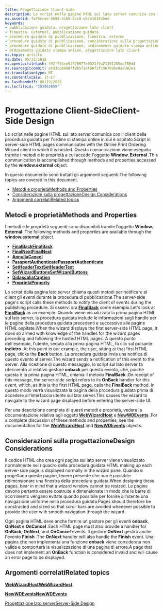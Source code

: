 ```yaml
---
title: Progettazione Client-Side
description: Lo script nelle pagine HTML sul lato server comunica con il client della procedura guidata per l'ordine di stampa online in cui è ospitato. Questa comunicazione viene eseguita tramite i metodi e le proprietà a cui accede l'oggetto Window. External.
ms.assetid: fa76ccee-0b94-41b5-8cc8-eb7e1818dbed
keywords:
- pubblicazione guidata, progettazione lato client
- finestra. External, pubblicazione guidata
- procedure guidate di pubblicazione, finestra. esterno
- procedure guidate di pubblicazione, considerazioni sulla progettazione
- procedure guidate di pubblicazione, ordinamento guidato stampa online
- Ordinamento guidato stampa online, progettazione lato client
ms.topic: article
ms.date: 05/31/2018
ms.openlocfilehash: f92f794ee5f576077e0523f9a21101205ec789d4
ms.sourcegitcommit: ebd3ce6908ff865f1ef66f2fc96769be0aad82e1
ms.translationtype: MT
ms.contentlocale: it-IT
ms.lasthandoff: 08/19/2020
ms.locfileid: "103963059"
---
```

# <a name="client-side-design"></a><span data-ttu-id="41c9c-110">Progettazione Client-Side</span><span class="sxs-lookup"><span data-stu-id="41c9c-110">Client-Side Design</span></span>

<span data-ttu-id="41c9c-111">Lo script nelle pagine HTML sul lato server comunica con il client della procedura guidata per l'ordine di stampa online in cui è ospitato.</span><span class="sxs-lookup"><span data-stu-id="41c9c-111">Script in server-side HTML pages communicates with the Online Print Ordering Wizard client in which it is hosted.</span></span> <span data-ttu-id="41c9c-112">Questa comunicazione viene eseguita tramite i metodi e le proprietà a cui accede l'oggetto **Window. External** .</span><span class="sxs-lookup"><span data-stu-id="41c9c-112">This communication is accomplished through methods and properties accessed by the **window.external** object.</span></span>

<span data-ttu-id="41c9c-113">In questo documento sono trattati gli argomenti seguenti.</span><span class="sxs-lookup"><span data-stu-id="41c9c-113">The following topics are covered in this document.</span></span>

-   [<span data-ttu-id="41c9c-114">Metodi e proprietà</span><span class="sxs-lookup"><span data-stu-id="41c9c-114">Methods and Properties</span></span>](#methods-and-properties)
-   [<span data-ttu-id="41c9c-115">Considerazioni sulla progettazione</span><span class="sxs-lookup"><span data-stu-id="41c9c-115">Design Considerations</span></span>](#design-considerations)
-   [<span data-ttu-id="41c9c-116">Argomenti correlati</span><span class="sxs-lookup"><span data-stu-id="41c9c-116">Related topics</span></span>](#related-topics)

## <a name="methods-and-properties"></a><span data-ttu-id="41c9c-117">Metodi e proprietà</span><span class="sxs-lookup"><span data-stu-id="41c9c-117">Methods and Properties</span></span>

<span data-ttu-id="41c9c-118">I metodi e le proprietà seguenti sono disponibili tramite l'oggetto **Window. External** .</span><span class="sxs-lookup"><span data-stu-id="41c9c-118">The following methods and properties are available through the **window.external** object.</span></span>

-   [<span data-ttu-id="41c9c-119">**FinalBack**</span><span class="sxs-lookup"><span data-stu-id="41c9c-119">**FinalBack**</span></span>](/windows/desktop/shell/iwebwizardhost-finalback)
-   [<span data-ttu-id="41c9c-120">**FinalNext**</span><span class="sxs-lookup"><span data-stu-id="41c9c-120">**FinalNext**</span></span>](/windows/desktop/shell/iwebwizardhost-finalnext)
-   [<span data-ttu-id="41c9c-121">**Annulla**</span><span class="sxs-lookup"><span data-stu-id="41c9c-121">**Cancel**</span></span>](/windows/desktop/shell/iwebwizardhost-cancel)
-   [<span data-ttu-id="41c9c-122">**PassportAuthenticate**</span><span class="sxs-lookup"><span data-stu-id="41c9c-122">**PassportAuthenticate**</span></span>](/windows/desktop/shell/inewwdevents-passportauthenticate)
-   [<span data-ttu-id="41c9c-123">**SetHeaderText**</span><span class="sxs-lookup"><span data-stu-id="41c9c-123">**SetHeaderText**</span></span>](/windows/desktop/shell/iwebwizardhost-setheadertext)
-   [<span data-ttu-id="41c9c-124">**SetWizardButtons**</span><span class="sxs-lookup"><span data-stu-id="41c9c-124">**SetWizardButtons**</span></span>](/windows/desktop/shell/iwebwizardhost-setwizardbuttons)
-   <span data-ttu-id="41c9c-125">[**Didascalia**](/previous-versions/windows/desktop/legacy/bb774352(v=vs.85))</span><span class="sxs-lookup"><span data-stu-id="41c9c-125">[**Caption**](/previous-versions/windows/desktop/legacy/bb774352(v=vs.85))</span></span>
-   [<span data-ttu-id="41c9c-126">**Proprietà**</span><span class="sxs-lookup"><span data-stu-id="41c9c-126">**Property**</span></span>](/windows/desktop/shell/iwebwizardhost-property)

<span data-ttu-id="41c9c-127">Lo script della pagina lato server chiama questi metodi per notificare al client gli eventi durante la procedura di pubblicazione.</span><span class="sxs-lookup"><span data-stu-id="41c9c-127">The server-side page's script calls these methods to notify the client of events during the publishing procedure.</span></span> <span data-ttu-id="41c9c-128">Si osservi ora [**FinalBack**](/windows/desktop/shell/iwebwizardhost-finalback) come esempio.</span><span class="sxs-lookup"><span data-stu-id="41c9c-128">Let's look at [**FinalBack**](/windows/desktop/shell/iwebwizardhost-finalback) as an example.</span></span> <span data-ttu-id="41c9c-129">Quando viene visualizzata la prima pagina HTML sul lato server, la procedura guidata include le informazioni sugli handle per le pagine della procedura guidata precedenti e successive alle pagine HTML ospitate.</span><span class="sxs-lookup"><span data-stu-id="41c9c-129">When the wizard displays the first server-side HTML page, it does so armed with knowledge of the handles for the wizard pages preceding and following the hosted HTML pages.</span></span> <span data-ttu-id="41c9c-130">A questo punto dell'esempio, l'utente, seduto alla prima pagina HTML, fa clic sul pulsante **indietro** .</span><span class="sxs-lookup"><span data-stu-id="41c9c-130">At this point in our example, the user, sitting at that first HTML page, clicks the **Back** button.</span></span> <span data-ttu-id="41c9c-131">La procedura guidata invia una notifica di questo evento al server.</span><span class="sxs-lookup"><span data-stu-id="41c9c-131">The wizard sends a notification of this event to the server.</span></span> <span data-ttu-id="41c9c-132">Alla ricezione di questo messaggio, lo script sul lato server fa riferimento al relativo gestore **onback** per questo evento, che, poiché questa è la prima pagina HTML, chiama il metodo **FinalBack** .</span><span class="sxs-lookup"><span data-stu-id="41c9c-132">On receipt of this message, the server-side script refers to its **OnBack** handler for this event, which, as this is the first HTML page, calls the **FinalBack** method.</span></span> <span data-ttu-id="41c9c-133">In questo modo verrà visualizzata la pagina della procedura guidata prima di accedere all'interfaccia utente sul lato server.</span><span class="sxs-lookup"><span data-stu-id="41c9c-133">This causes the wizard to navigate to the wizard page displayed before entering the server-side UI.</span></span>

<span data-ttu-id="41c9c-134">Per una descrizione completa di questi metodi e proprietà, vedere la documentazione relativa agli oggetti [**WebWizardHost**](/windows/desktop/shell/webwizardhost) e [**NewWDEvents**](/windows/desktop/shell/newwdevents) .</span><span class="sxs-lookup"><span data-stu-id="41c9c-134">For a complete discussion of these methods and properties, see the documentation for the [**WebWizardHost**](/windows/desktop/shell/webwizardhost) and [**NewWDEvents**](/windows/desktop/shell/newwdevents) objects.</span></span>

## <a name="design-considerations"></a><span data-ttu-id="41c9c-135">Considerazioni sulla progettazione</span><span class="sxs-lookup"><span data-stu-id="41c9c-135">Design Considerations</span></span>

<span data-ttu-id="41c9c-136">Il codice HTML che crea ogni pagina sul lato server viene visualizzato normalmente nel riquadro della procedura guidata.</span><span class="sxs-lookup"><span data-stu-id="41c9c-136">HTML making up each server-side page is displayed normally in the wizard pane.</span></span> <span data-ttu-id="41c9c-137">Quando si progettano queste pagine, tenere presente che non è possibile ridimensionare una finestra della procedura guidata.</span><span class="sxs-lookup"><span data-stu-id="41c9c-137">When designing these pages, bear in mind that a wizard window cannot be resized.</span></span> <span data-ttu-id="41c9c-138">Le pagine devono pertanto essere costruite e dimensionate in modo che le barre di scorrimento vengano evitate quando possibile per fornire all'utente una navigazione uniforme nella procedura guidata.</span><span class="sxs-lookup"><span data-stu-id="41c9c-138">Pages should therefore be constructed and sized so that scroll bars are avoided whenever possible to provide the user with smooth navigation through the wizard.</span></span>

<span data-ttu-id="41c9c-139">Ogni pagina HTML deve anche fornire un gestore per gli eventi **onback**, **OnNext** e **OnCancel** .</span><span class="sxs-lookup"><span data-stu-id="41c9c-139">Each HTML page must also provide a handler for **OnBack**, **OnNext**, and **OnCancel** events.</span></span> <span data-ttu-id="41c9c-140">Il gestore **OnNext** gestirà anche l'evento **Finish** .</span><span class="sxs-lookup"><span data-stu-id="41c9c-140">The **OnNext** handler will also handle the **Finish** event.</span></span> <span data-ttu-id="41c9c-141">Una pagina che non implementa una funzione **onback** viene considerata non valida e comporterà la visualizzazione di una pagina di errore.</span><span class="sxs-lookup"><span data-stu-id="41c9c-141">A page that does not implement an **OnBack** function is considered invalid and will cause an error page to be displayed.</span></span>

## <a name="related-topics"></a><span data-ttu-id="41c9c-142">Argomenti correlati</span><span class="sxs-lookup"><span data-stu-id="41c9c-142">Related topics</span></span>

<dl> <dt>

[<span data-ttu-id="41c9c-143">**WebWizardHost**</span><span class="sxs-lookup"><span data-stu-id="41c9c-143">**WebWizardHost**</span></span>](/windows/desktop/shell/webwizardhost)
</dt> <dt>

[<span data-ttu-id="41c9c-144">**NewWDEvents**</span><span class="sxs-lookup"><span data-stu-id="41c9c-144">**NewWDEvents**</span></span>](/windows/desktop/shell/newwdevents)
</dt> <dt>

[<span data-ttu-id="41c9c-145">Progettazione lato server</span><span class="sxs-lookup"><span data-stu-id="41c9c-145">Server-Side Design</span></span>](pubwiz-server.md)
</dt> </dl>

 

 